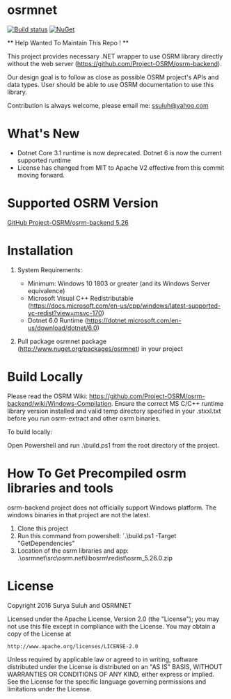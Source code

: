 osrmnet
=======
[![Build status](https://ci.appveyor.com/api/projects/status/temd3bf4l84h3lyh/branch/master?svg=true)](https://ci.appveyor.com/project/ssuluh/osrmnet/branch/master)
[![NuGet](https://img.shields.io/nuget/dt/osrmnet.svg)]()

** Help Wanted To Maintain This Repo ! **

This project provides necessary .NET wrapper to use OSRM library directly without the web server (https://github.com/Project-OSRM/osrm-backend).

Our design goal is to follow as close as possible OSRM project's APIs and data types.  User should be able to use OSRM documentation to use this library.

Contribution is always welcome, please email me:  ssuluh@yahoo.com

# What's New
- Dotnet Core 3.1 runtime is now deprecated. Dotnet 6 is now the current supported runtime
- License has changed from MIT to Apache V2 effective from this commit moving forward.
# Supported OSRM Version
[GitHub Project-OSRM/osrm-backend 5.26](https://github.com/Project-OSRM/osrm-backend/tree/5.26)

# Installation
1. System Requirements:
   - Minimum: Windows 10 1803 or greater (and its Windows Server equivalence)
   - Microsoft Visual C++ Redistributable (https://docs.microsoft.com/en-us/cpp/windows/latest-supported-vc-redist?view=msvc-170)
   - Dotnet 6.0 Runtime (https://dotnet.microsoft.com/en-us/download/dotnet/6.0)

1. Pull package osrmnet package (http://www.nuget.org/packages/osrmnet) in your project

# Build Locally
Please read the OSRM Wiki:  https://github.com/Project-OSRM/osrm-backend/wiki/Windows-Compilation.
Ensure the correct MS C/C++ runtime library version installed and valid temp directory specified in your .stxxl.txt before you run osrm-extract and other osrm binaries.

To build locally:

Open Powershell and run .\build.ps1 from the root directory of the project.

# How To Get Precompiled osrm libraries and tools
osrm-backend project does not officially support Windows platform. The windows binaries in that project are not the latest.
1. Clone this project
2. Run this command from powershell:
`.\build.ps1 -Target "GetDependencies"
3. Location of the osrm libraries and app: .\osrmnet\src\osrm.net\libosrm\redist\osrm_5.26.0.zip

# License
Copyright 2016 Surya Suluh and OSRMNET

Licensed under the Apache License, Version 2.0 (the "License");
you may not use this file except in compliance with the License.
You may obtain a copy of the License at

    http://www.apache.org/licenses/LICENSE-2.0

Unless required by applicable law or agreed to in writing, software
distributed under the License is distributed on an "AS IS" BASIS,
WITHOUT WARRANTIES OR CONDITIONS OF ANY KIND, either express or implied.
See the License for the specific language governing permissions and
limitations under the License.

